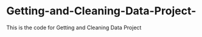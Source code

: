 Getting-and-Cleaning-Data-Project-
==================================

This is the code for Getting and Cleaning Data Project
